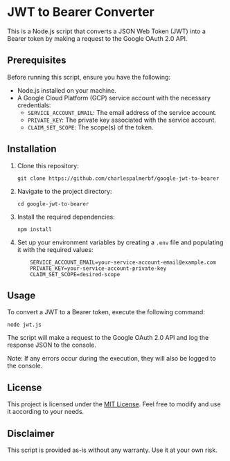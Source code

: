 JWT to Bearer Converter
=======================

This is a Node.js script that converts a JSON Web Token (JWT) into a Bearer token by making a request to the Google OAuth 2.0 API.

Prerequisites
-------------

Before running this script, ensure you have the following:

-   Node.js installed on your machine.
-   A Google Cloud Platform (GCP) service account with the necessary credentials:
    -   `SERVICE_ACCOUNT_EMAIL`: The email address of the service account.
    -   `PRIVATE_KEY`: The private key associated with the service account.
    -   `CLAIM_SET_SCOPE`: The scope(s) of the token.

Installation
------------

1.  Clone this repository:

    `git clone https://github.com/charlespalmerbf/google-jwt-to-bearer`

2.  Navigate to the project directory:

    `cd google-jwt-to-bearer`

3.  Install the required dependencies:

    `npm install`

4.  Set up your environment variables by creating a `.env` file and populating it with the required values:

    ```
        SERVICE_ACCOUNT_EMAIL=your-service-account-email@example.com
        PRIVATE_KEY=your-service-account-private-key
        CLAIM_SET_SCOPE=desired-scope
    ```

Usage
-----

To convert a JWT to a Bearer token, execute the following command:

`node jwt.js`

The script will make a request to the Google OAuth 2.0 API and log the response JSON to the console.

Note: If any errors occur during the execution, they will also be logged to the console.

License
-------

This project is licensed under the [MIT License](https://opensource.org/license/mit/). Feel free to modify and use it according to your needs.

Disclaimer
----------

This script is provided as-is without any warranty. Use it at your own risk.
